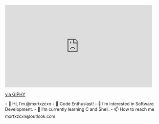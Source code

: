 <iframe src="https://giphy.com/embed/l4FGDAx6u3hthMhgI" width="480" height="270" frameBorder="0" class="giphy-embed" allowFullScreen></iframe><p><a href="https://giphy.com/gifs/adultswim-l4FGDAx6u3hthMhgI">via GIPHY</a></p>
- 👋 Hi, I’m @mxrtxzcxn
- 🚀 Code Enthusiast!
- 👀 I’m interested in Software Development.
- 🌱 I’m currently learning C and Shell.
- 📫 How to reach me mxrtxzcxn@outlook.com

<!---
mxrtxzcxn/mxrtxzcxn is a ✨ special ✨ repository because its `README.md` (this file) appears on your GitHub profile.
You can click the Preview link to take a look at your changes.
--->
